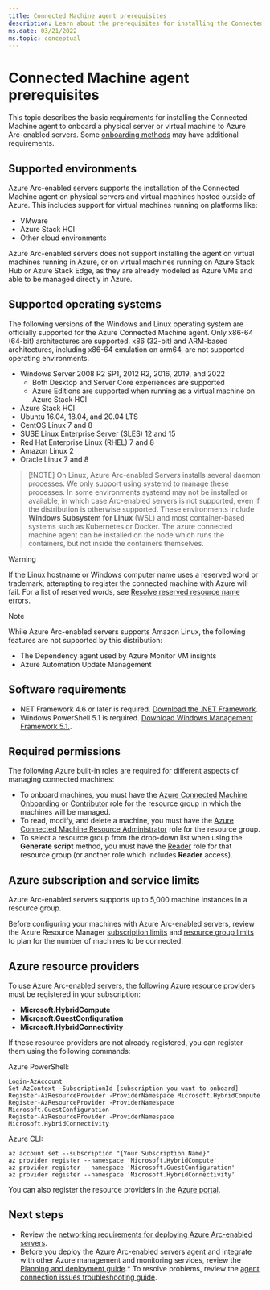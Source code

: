 ```yaml
---
title: Connected Machine agent prerequisites
description: Learn about the prerequisites for installing the Connected Machine agent for Azure Arc-enabled servers.
ms.date: 03/21/2022
ms.topic: conceptual 
---
```


# Connected Machine agent prerequisites

This topic describes the basic requirements for installing the Connected Machine agent to onboard a physical server or virtual machine to Azure Arc-enabled servers. Some [onboarding methods](deployment-options.md) may have additional requirements.

## Supported environments

Azure Arc-enabled servers supports the installation of the Connected Machine agent on physical servers and virtual machines hosted outside of Azure. This includes support for virtual machines running on platforms like:

* VMware
* Azure Stack HCI
* Other cloud environments

Azure Arc-enabled servers does not support installing the agent on virtual machines running in Azure, or on virtual machines running on Azure Stack Hub or Azure Stack Edge, as they are already modeled as Azure VMs and able to be managed directly in Azure.

## Supported operating systems

The following versions of the Windows and Linux operating system are officially supported for the Azure Connected Machine agent. Only x86-64 (64-bit) architectures are supported. x86 (32-bit) and ARM-based architectures, including x86-64 emulation on arm64, are not supported operating environments.

* Windows Server 2008 R2 SP1, 2012 R2, 2016, 2019, and 2022
  * Both Desktop and Server Core experiences are supported
  * Azure Editions are supported when running as a virtual machine on Azure Stack HCI
* Azure Stack HCI
* Ubuntu 16.04, 18.04, and 20.04 LTS
* CentOS Linux 7 and 8
* SUSE Linux Enterprise Server (SLES) 12 and 15
* Red Hat Enterprise Linux (RHEL) 7 and 8
* Amazon Linux 2
* Oracle Linux 7 and 8

> [!NOTE] On Linux, Azure Arc-enabled Servers installs several daemon processes. We only support using systemd to manage these processes. In some environments systemd may not be installed or available, in which case Arc-enabled servers is not supported, even if the distribution is otherwise supported. These environments include **Windows Subsystem for Linux** (WSL) and most container-based systems such as Kubernetes or Docker. The azure connected machine agent can be installed on the node which runs the containers, but not inside the containers themselves.


> [!WARNING]
> If the Linux hostname or Windows computer name uses a reserved word or trademark, attempting to register the connected machine with Azure will fail. For a list of reserved words, see [Resolve reserved resource name errors](../../azure-resource-manager/templates/error-reserved-resource-name.md).

> [!NOTE]
> While Azure Arc-enabled servers supports Amazon Linux, the following features are not supported by this distribution:
>
> * The Dependency agent used by Azure Monitor VM insights
> * Azure Automation Update Management

## Software requirements

* NET Framework 4.6 or later is required. [Download the .NET Framework](/dotnet/framework/install/guide-for-developers).
* Windows PowerShell 5.1 is required. [Download Windows Management Framework 5.1.](https://www.microsoft.com/download/details.aspx?id=54616).

## Required permissions

The following Azure built-in roles are required for different aspects of managing connected machines:

* To onboard machines, you must have the [Azure Connected Machine Onboarding](../../role-based-access-control/built-in-roles.md#azure-connected-machine-onboarding) or [Contributor](../../role-based-access-control/built-in-roles.md#contributor) role for the resource group in which the machines will be managed.
* To read, modify, and delete a machine, you must have the [Azure Connected Machine Resource Administrator](../../role-based-access-control/built-in-roles.md#azure-connected-machine-resource-administrator) role for the resource group.
* To select a resource group from the drop-down list when using the **Generate script** method, you must have the [Reader](../../role-based-access-control/built-in-roles.md#reader) role for that resource group (or another role which includes **Reader** access).

## Azure subscription and service limits

Azure Arc-enabled servers supports up to 5,000 machine instances in a resource group.

Before configuring your machines with Azure Arc-enabled servers, review the Azure Resource Manager [subscription limits](../../azure-resource-manager/management/azure-subscription-service-limits.md#subscription-limits) and [resource group limits](../../azure-resource-manager/management/azure-subscription-service-limits.md#resource-group-limits) to plan for the number of machines to be connected.

## Azure resource providers

To use Azure Arc-enabled servers, the following [Azure resource providers](../../azure-resource-manager/management/resource-providers-and-types.md) must be registered in your subscription:

* **Microsoft.HybridCompute**
* **Microsoft.GuestConfiguration**
* **Microsoft.HybridConnectivity**

If these resource providers are not already registered, you can register them using the following commands:

Azure PowerShell:

```azurepowershell-interactive
Login-AzAccount
Set-AzContext -SubscriptionId [subscription you want to onboard]
Register-AzResourceProvider -ProviderNamespace Microsoft.HybridCompute
Register-AzResourceProvider -ProviderNamespace Microsoft.GuestConfiguration
Register-AzResourceProvider -ProviderNamespace Microsoft.HybridConnectivity
```

Azure CLI:

```azurecli-interactive
az account set --subscription "{Your Subscription Name}"
az provider register --namespace 'Microsoft.HybridCompute'
az provider register --namespace 'Microsoft.GuestConfiguration'
az provider register --namespace 'Microsoft.HybridConnectivity'
```

You can also register the resource providers in the [Azure portal](../../azure-resource-manager/management/resource-providers-and-types.md#azure-portal).

## Next steps

* Review the [networking requirements for deploying Azure Arc-enabled servers](network-requirements.md).
* Before you deploy the Azure Arc-enabled servers agent and integrate with other Azure management and monitoring services, review the [Planning and deployment guide](plan-at-scale-deployment.md).* To resolve problems, review the [agent connection issues troubleshooting guide](troubleshoot-agent-onboard.md).
